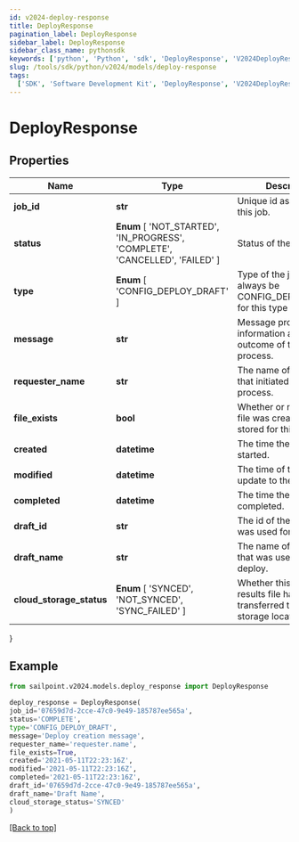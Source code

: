 ```yaml
---
id: v2024-deploy-response
title: DeployResponse
pagination_label: DeployResponse
sidebar_label: DeployResponse
sidebar_class_name: pythonsdk
keywords: ['python', 'Python', 'sdk', 'DeployResponse', 'V2024DeployResponse']
slug: /tools/sdk/python/v2024/models/deploy-response
tags:
  ['SDK', 'Software Development Kit', 'DeployResponse', 'V2024DeployResponse']
---
```


# DeployResponse

## Properties

| Name | Type | Description | Notes |
| --- | --- | --- | --- |
| **job_id** | **str** | Unique id assigned to this job. | [optional] |
| **status** | **Enum** [ 'NOT_STARTED', 'IN_PROGRESS', 'COMPLETE', 'CANCELLED', 'FAILED' ] | Status of the job. | [optional] |
| **type** | **Enum** [ 'CONFIG_DEPLOY_DRAFT' ] | Type of the job, will always be CONFIG_DEPLOY_DRAFT for this type of job. | [optional] |
| **message** | **str** | Message providing information about the outcome of the deploy process. | [optional] |
| **requester_name** | **str** | The name of the user that initiated the deploy process. | [optional] |
| **file_exists** | **bool** | Whether or not a results file was created and stored for this deploy. | [optional] [default to True] |
| **created** | **datetime** | The time the job was started. | [optional] |
| **modified** | **datetime** | The time of the last update to the job. | [optional] |
| **completed** | **datetime** | The time the job was completed. | [optional] |
| **draft_id** | **str** | The id of the draft that was used for this deploy. | [optional] |
| **draft_name** | **str** | The name of the draft that was used for this deploy. | [optional] |
| **cloud_storage_status** | **Enum** [ 'SYNCED', 'NOT_SYNCED', 'SYNC_FAILED' ] | Whether this deploy results file has been transferred to a customer storage location. | [optional] |

}

## Example

```python
from sailpoint.v2024.models.deploy_response import DeployResponse

deploy_response = DeployResponse(
job_id='07659d7d-2cce-47c0-9e49-185787ee565a',
status='COMPLETE',
type='CONFIG_DEPLOY_DRAFT',
message='Deploy creation message',
requester_name='requester.name',
file_exists=True,
created='2021-05-11T22:23:16Z',
modified='2021-05-11T22:23:16Z',
completed='2021-05-11T22:23:16Z',
draft_id='07659d7d-2cce-47c0-9e49-185787ee565a',
draft_name='Draft Name',
cloud_storage_status='SYNCED'
)

```

[[Back to top]](#)
